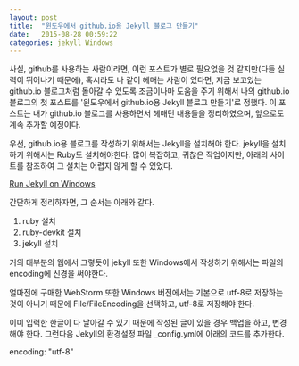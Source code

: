 ```yaml
---
layout: post
title:  "윈도우에서 github.io용 Jekyll 블로그 만들기"
date:   2015-08-28 00:59:22
categories: jekyll Windows
---
```

사실, github를 사용하는 사람이라면, 이런 포스트가 별로 필요없을 것 같지만(다들 실력이 뛰어나기 때문에),
혹시라도 나 같이 헤매는 사람이 있다면, 지금 보고있는 github.io 블로그처럼 돌아갈 수 있도록 조금이나마
도움을 주기 위해서 나의 github.io 블로그의 첫 포스트를 '윈도우에서 github.io용 Jekyll 블로그 만들기'로
정했다.
이 포스트는 내가 github.io 블로그를 사용하면서 헤매던 내용들을 정리하였으며, 앞으로도 계속 추가할 예정이다.

우선, github.io용 블로그를 작성하기 위해서는 Jekyll을 설치해야 한다. jekyll을 설치하기 위해서는 Ruby도 설치해야한다.
많이 복잡하고, 귀찮은 작업이지만, 아래의 사이트를 참조하여 그 설치는 어렵지 않게 할 수 있었다.

[Run Jekyll on Windows](http://jekyll-windows.juthilo.com)

간단하게 정리하자면, 그 순서는 아래와 같다.

1. ruby 설치
2. ruby-devkit 설치
3. jekyll 설치

 거의 대부분의 웹에서 그렇듯이 jekyll 또한 Windows에서 작성하기 위해서는
파일의 encoding에 신경을 써야한다.

 얼마전에 구매한 WebStorm 또한 Windows 버전에서는 기본으로 utf-8로 저장하는
 것이 아니기 때문에 File/FileEncoding을 선택하고, utf-8로 저장해야 한다.

 이미 입력한 한글이 다 날아갈 수 있기 때문에 작성된 글이 있을 경우 백업을 하고,
 변경해야 한다. 그런다음 Jekyll의 환경설정 파일 _config.yml에 아래의 코드를 추가한다.

 encoding: "utf-8"
